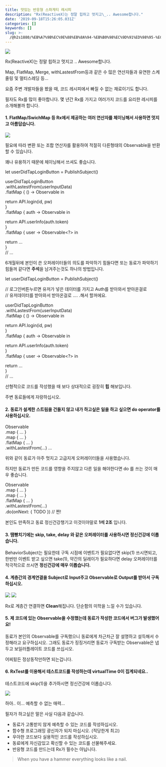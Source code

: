 ```yaml
---
title: 맛있는 반응형 스파게티 레시피
description: "Rx(ReactiveX)는 정말 힙하고 멋지고\_.. Awesome합니다."
date: '2019-09-18T15:26:05.031Z'
categories: []
keywords: []
slug: >-
  /@h2s1880/%EB%A7%9B%EC%9E%88%EB%8A%94-%EB%B0%98%EC%9D%91%ED%98%95-%EC%8A%A4%ED%8C%8C%EA%B2%8C%ED%8B%B0-%EB%A0%88%EC%8B%9C%ED%94%BC-fd877235f532
---
```


![](/images/blog/0__sBBV3zUsPP5bsnPM.jpg)

Rx(ReactiveX)는 정말 힙하고 멋지고 .. Awesome합니다.

Map, FlatMap, Merge, withLastestFrom등과 같은 수 많은 연산자들과 유연한 스케줄링 및 멀티스레딩 등…

요즘 주변 개발자들을 봤을 때, 코드 레시피에서 빠질 수 없는 재료이기도 합니다.

필자도 Rx를 많이 좋아합니다. 몇 년간 Rx를 가지고 여러가지 코드를 요리한 레시피를 소개해볼까 합니다.

#### 1\. FlatMap/SwichMap 등 Rx에서 제공하는 여러 연산자를 체이닝해서 사용하면 멋지고 아름답습니다.

![](/images/blog/0__sn__OFCb0W73maf7V.png)

필요에 따라 변환 또는 조합 연산자를 활용하여 적절히 다른형태의 Observable을 반환 할 수 있습니다.

꽤나 유용하기 때문에 체이닝해서 쓰셔도 좋습니다.

let userDidTapLoginButton = PublishSubject<Void>()

userDidTapLoginButton  
.withLastestFrom(userInputData)  
.flatMap { () -> Observable<Auth> in 

   return API.login(id, pw)  
}  
.flatMap { auth -> Observable<User> in 

   return API.userInfo(auth.token)  
}  
.flatMap { user -> Observable<?> in 

   return ...  
}  
// ...

6개월뒤에 본인이 쓴 오퍼레이터들의 의도를 파악하기 힘들다면 또는 동료가 파악하기 힘들꺼 같다면 **주석**을 남겨주는것도 하나의 방법입니다.

let userDidTapLoginButton = PublishSubject<Void>()

// 로그인버튼누르면 유저가 넣은 데이터를 가지고 Auth를 받아와서 받아온걸로   
// 유저데이터를 받아와서 받아온걸로 .... .해서 할꺼에요.

userDidTapLoginButton  
.withLastestFrom(userInputData)  
.flatMap { () -> Observable<Auth> in

  return API.login(id, pw)  
}  
.flatMap { auth -> Observable<User> in

  return API.userInfo(auth.token)  
}  
.flatMap { user -> Observable<?> in

  return ...  
}  
// ...

선형적으로 코드를 작성했을 때 보다 상대적으로 굉장히 **힙** 해보입니다.

주변 동료들에게 자랑하십시오.

#### 2\. 동료가 설계한 스트림을 건들지 않고 내가 하고싶은 일을 하고 싶으면 do operator를 사용하십시오.

Observable  
.map { ... }  
.map { ... }  
.flatMap { ... }  
.withLastestFrom(...) ...

위와 같이 동료가 아주 멋지고 고급지게 오퍼레이터들을 사용했습니다.

하지만 동료가 만든 코드를 영향을 주지않고 다른 일을 해야한다면 do 를 쓰는 것이 매우 좋습니다.

Observable  
.map { ... }  
.map { ... }  
.flatMap { ... }  
.withLastestFrom(...)  
.do(onNext: { TODO }) // 짠!

본인도 만족하고 동료 정신건강챙기고 이것이야말로 **1석 2조** 입니다.

#### 3\. 땜빵치기에는 skip, take, delay 와 같은 오퍼레이터를 사용하시면 정신건강에 이롭습니다.

BehaviorSubject는 필요한데 구독 시점에 이벤트가 필요없다면 skip(1) 쓰시면되고, 한번만 이벤트 받고 싶으면 take(1), 약간의 딜레이가 필요하다면 delay 오퍼레이터를 적극적으로 쓰시면 **정신건강에 매우 이롭습니다.**

#### 4\. 계층간의 경계연결을 Subject로 Input주고 Observable로 Output를 받아서 구독하십시오.

![](/images/blog/0__l3__lpk8QaXs7KNVA.png)
![](/images/blog/0__7iN8Z__Q1JXr2u91E.png)

Rx로 계층간 연결하면 **Clean**해집니다. 단순함의 미학을 느낄 수가 있습니다.

#### 5\. 제 코드에 있는 Observable을 수정했는데 동료가 작성한 코드에서 버그가 발생했어요!

동료가 본인의 Observable를 구독했으니 동료에게 차근차근 잘 설명하고 설득해서 수정해라고 요구하십시오. 그래도 동료가 징징거리면 동료가 구독받는 Observable은 냅두고 보일러플레이트 코드를 쓰십시오.

어찌됬든 정상동작만하면 되는겁니다.

#### 6\. RxTest를 이용해서 테스트코드를 작성하는데 virtualTime 0이 집계되네요..

테스트코드에 skip(1)을 추가하시면 정신건강에 이롭습니다.

![](/images/blog/0__n8AbMRa8DZkt__PqO.jpg)

하아.. 이… 예측할 수 없는 매력…

필자가 하고싶은 말은 사실 다음과 같습니다.

*   동료가 고통받지 않게 예측할 수 있는 코드를 작성하십시오.
*   함수형 프로그래밍 광신자가 되지 마십시오. (적당한게 최고)
*   우아한 코드보다 실용적인 코드를 작성하십시오.
*   동료에게 자신감있고 확신할 수 있는 코드를 선물해주세요.
*   반응형 코드를 만드는데 Rx가 필수는 아닙니다.

> When you have a hammer everything looks like a nail.